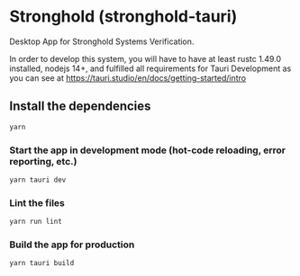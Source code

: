 # Stronghold (stronghold-tauri)

Desktop App for Stronghold Systems Verification.

In order to develop this system, you will have to have at least rustc 1.49.0 installed, nodejs 14+, and fulfilled all requirements for Tauri Development as you can see at https://tauri.studio/en/docs/getting-started/intro

## Install the dependencies
```bash
yarn
```

### Start the app in development mode (hot-code reloading, error reporting, etc.)
```bash
yarn tauri dev
```

### Lint the files
```bash
yarn run lint
```

### Build the app for production
```bash
yarn tauri build
```
